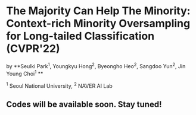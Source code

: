 # The Majority Can Help The Minority: Context-rich Minority Oversampling for Long-tailed Classification (CVPR'22)

by **Seulki Park<sup>1</sup>, Youngkyu Hong<sup>2</sup>, Byeongho Heo<sup>2</sup>, Sangdoo Yun<sup>2</sup>, Jin Young Choi<sup>1</sup> **

<sup>1</sup> Seoul National University, <sup>2</sup> NAVER AI Lab


## Codes will be available soon. Stay tuned!
